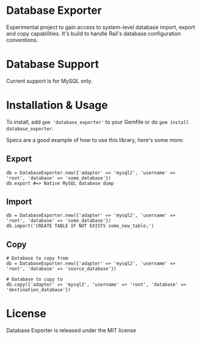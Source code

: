 # Database Exporter

Experimental project to gain access to system-level database import, export and copy capabilities. It's build to handle Rail's database configuration conventions.

# Database Support

Current support is for MySQL only.

# Installation & Usage

To install, add `gem 'database_exporter'` to your Gemfile or do `gem install database_exporter`.

Specs are a good example of how to use this library, here's some more:

## Export
    db = DatabaseExporter.new({'adapter' => 'mysql2', 'username' => 'root', 'database' => 'some_database'})
    db.export #=> Native MySQL database dump

## Import
    db = DatabaseExporter.new({'adapter' => 'mysql2', 'username' => 'root', 'database' => 'some_database'})
    db.import('CREATE TABLE IF NOT EXISTS some_new_table;')

## Copy
    # Database to copy from
    db = DatabaseExporter.new({'adapter' => 'mysql2', 'username' => 'root', 'database' => 'source_database'})

    # Database to copy to
    db.copy({'adapter' => 'mysql2', 'username' => 'root', 'database' => 'destination_database'})

# License

Database Exporter is released under the MIT license